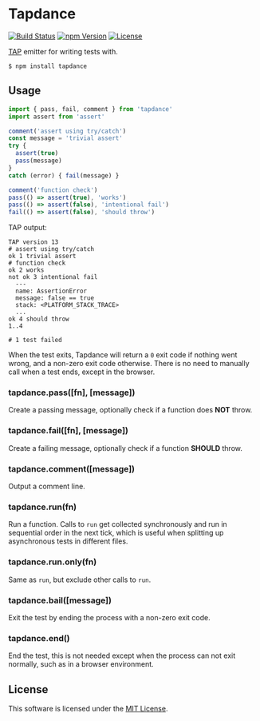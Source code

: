 # Tapdance

[![Build Status](https://img.shields.io/travis/0x8890/tapdance/master.svg?style=flat-square)](https://travis-ci.org/0x8890/tapdance)
[![npm Version](https://img.shields.io/npm/v/tapdance.svg?style=flat-square)](https://www.npmjs.com/package/tapdance)
[![License](https://img.shields.io/npm/l/tapdance.svg?style=flat-square)](https://raw.githubusercontent.com/0x8890/tapdance/master/LICENSE)

[TAP](https://testanything.org) emitter for writing tests with.

```
$ npm install tapdance
```


## Usage

```js
import { pass, fail, comment } from 'tapdance'
import assert from 'assert'

comment('assert using try/catch')
const message = 'trivial assert'
try {
  assert(true)
  pass(message)
}
catch (error) { fail(message) }

comment('function check')
pass(() => assert(true), 'works')
pass(() => assert(false), 'intentional fail')
fail(() => assert(false), 'should throw')
```

TAP output:

```
TAP version 13
# assert using try/catch
ok 1 trivial assert
# function check
ok 2 works
not ok 3 intentional fail
  ---
  name: AssertionError
  message: false == true
  stack: <PLATFORM_STACK_TRACE>
  ...
ok 4 should throw
1..4

# 1 test failed
```

When the test exits, Tapdance will return a `0` exit code if nothing went wrong, and a non-zero exit code otherwise. There is no need to manually call when a test ends, except in the browser.


### tapdance.pass([fn], [message])

Create a passing message, optionally check if a function does **NOT** throw.


### tapdance.fail([fn], [message])

Create a failing message, optionally check if a function **SHOULD** throw.


### tapdance.comment([message])

Output a comment line.


### tapdance.run(fn)

Run a function. Calls to `run` get collected synchronously and run in sequential order in the next tick, which is useful when splitting up asynchronous tests in different files.


### tapdance.run.only(fn)

Same as `run`, but exclude other calls to `run`.


### tapdance.bail([message])

Exit the test by ending the process with a non-zero exit code.


### tapdance.end()

End the test, this is not needed except when the process can not exit normally, such as in a browser environment.


## License

This software is licensed under the [MIT License](//github.com/0x8890/tapdance/blob/master/LICENSE).
